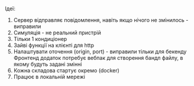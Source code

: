 Ідеї:

1. Сервер відправляє повідомлення, навіть якщо нічого не змінилось - виправили
2. Симуляція - не реальний пристрій
3. Тільки 1 кондиціонер
4. Зайві функції на клієнті для http
5. Налаштувати оточення (origin, port) - виправили тільки для бекенду
    Фронтенд додаток потребує вебпак для створення бандл файлу, в якому будуть задані змінні
6. Кожна складова стартує окремо (docker)
7. Працює в локальній мережі
